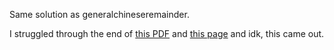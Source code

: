 Same solution as generalchineseremainder.

I struggled through the end of [this PDF](http://math.mit.edu/~shor/18.310/algebra2.pdf) and [this page](https://brilliant.org/wiki/chinese-remainder-theorem/) and idk, this came out.
